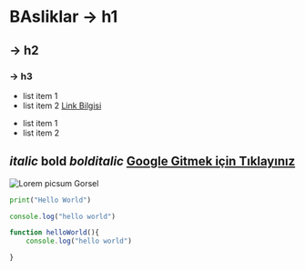 # BAsliklar -> h1
## -> h2
### -> h3 

- list item 1
- list item 2 [Link Bilgisi](https://google.com)

* list item 1
* list item 2

*italic* **bold**  ***bolditalic***
[Google Gitmek için Tıklayınız](https://google.com)
----------------------------------------
![Lorem picsum Gorsel](https://picsum.photos/200/300)


```Python
print("Hello World")
```
```javascript
console.log("hello world")

function helloWorld(){
    console.log("hello world")

}
```